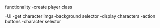 functionality
-create player class

-UI
-get character imgs
-background selector
-display characters
-action buttons
-character selector
